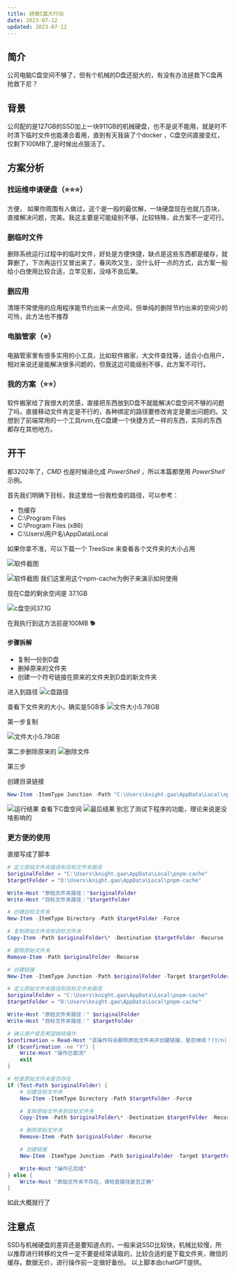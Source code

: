 ```yaml
---
title: 拯救C盘大行动
date: 2023-07-12
updated: 2023-07-12
---
```


## 简介

公司电脑C盘空间不够了，但有个机械的D盘还挺大的，有没有办法拯救下C盘再抢救下尼？

## 背景

公司配的是127GB的SSD加上一块911GB的机械硬盘，也不是说不能用，就是时不时清下临时文件也能凑合着用，直到有天我装了个docker ，C盘空间直接变红，仅剩下100MB了,是时候出点狠活了。

## 方案分析

### 找运维申请硬盘（⭐⭐⭐）

方便， 如果你周围有人做过，这个是一般的最优解，一块硬盘现在也就几百块，直接解决问题，完美。我这主要是可能级别不够，比较特殊，此方案不一定可行。

### 删临时文件

删除系统运行过程中的临时文件，好处是方便快捷，缺点是这些东西都是缓存，就算删了，下次再运行又冒出来了，春风吹又生，没什么好一点的方式，此方案一般给小白使用比较合适，立竿见影，没啥不良后果。

### 删应用

清理不常使用的应用程序能节约出来一点空间，但单纯的删除节约出来的空间少的可怜，此方法也不推荐

### 电脑管家（⭐）

电脑管家里有很多实用的小工具，比如软件搬家，大文件查找等，适合小白用户，相对来说还是能解决很多问题的，但我这边可能级别不够，此方案不可行。

### 我的方案（⭐⭐）

软件搬家给了我很大的灵感，直接把东西放到D盘不就能解决C盘空间不够的问题了吗，直接移动文件肯定是不行的，各种绑定的路径要修改肯定是要出问题的。又想到了前端常用的一个工具*nvm*,在C盘建一个快捷方式一样的东西，实际的东西都存在其他地方。

## 开干

都3202年了，*CMD* 也是时候进化成 *PowerShell* ，所以本篇都使用 *PowerShell* 示例。

首先我们明确下目标，我这里给一份我检查的路径，可以参考：

- 包缓存
- C:\\Program Files
- C:\\Program Files (x86)
- C:\\Users\\用户名\\AppData\\Local

如果你拿不准，可以下载一个 TreeSize 来查看各个文件夹的大小占用




![软件截图](https://cdn.jsdelivr.net/gh/knightgao/public-img-oss@master/img/Pasted%20image%2020230712130354.png)

![软件截图](https://cdn.jsdelivr.net/gh/knightgao/public-img-oss@master/img/Pasted%20image%2020230712130535.png)
我们这里用这个npm-cache为例子来演示如何使用


现在C盘的剩余空间是 37.1GB

![c盘空间37.1G](https://cdn.jsdelivr.net/gh/knightgao/public-img-oss@master/img/Pasted%20image%2020230712130856.png)

在我执行到这方法前是100MB 🐕

#### 步骤拆解

- 复制一份到D盘
- 删掉原来的文件夹
- 创建一个符号链接在原来的文件夹到D盘的新文件夹

进入到路径
![c盘路径](https://cdn.jsdelivr.net/gh/knightgao/public-img-oss@master/img/Pasted%20image%2020230712131103.png)


查看下文件夹的大小，确实是5GB多
![文件大小5.78GB](https://cdn.jsdelivr.net/gh/knightgao/public-img-oss@master/img/Pasted%20image%2020230712131950.png)

第一步复制

![文件大小5.78GB](https://cdn.jsdelivr.net/gh/knightgao/public-img-oss@master/img/Pasted%20image%2020230712133456.png)


第二步删除原来的
![删除文件](https://cdn.jsdelivr.net/gh/knightgao/public-img-oss@master/img/Pasted%20image%2020230712133611.png)


第三步

创建目录链接

```PowerShell
New-Item -ItemType Junction -Path "C:\Users\knight.gao\AppData\Local\npm-cache" -Target "D:\Users\knight.gao\AppData\Local\npm-cache"
```
![运行结果](https://cdn.jsdelivr.net/gh/knightgao/public-img-oss@master/img/Pasted%20image%2020230712134228.png)
查看下C盘空间
![最后结果](https://cdn.jsdelivr.net/gh/knightgao/public-img-oss@master/img/Pasted%20image%2020230712134319.png)
别忘了测试下程序的功能，理论来说是没啥影响的

### 更方便的使用

直接写成了脚本
``` PowerShell
# 定义原始文件夹路径和目标文件夹路径
$originalFolder = "C:\Users\knight.gao\AppData\Local\pnpm-cache"
$targetFolder = "D:\Users\knight.gao\AppData\Local\pnpm-cache"

Write-Host "原始文件夹路径："$originalFolder
Write-Host "目标文件夹路径："$targetFolder

# 创建目标文件夹
New-Item -ItemType Directory -Path $targetFolder -Force

# 复制原始文件夹到目标文件夹
Copy-Item -Path $originalFolder\* -Destination $targetFolder -Recurse

# 删除原始文件夹
Remove-Item -Path $originalFolder -Recurse

# 创建链接
New-Item -ItemType Junction -Path $originalFolder -Target $targetFolder
```


```PowerShell
# 定义原始文件夹路径和目标文件夹路径
$originalFolder = "C:\Users\knight.gao\AppData\Local\pnpm-cache"
$targetFolder = "D:\Users\knight.gao\AppData\Local\pnpm-cache"

Write-Host "原始文件夹路径：" $originalFolder
Write-Host "目标文件夹路径：" $targetFolder

# 确认用户是否希望继续操作
$confirmation = Read-Host "该操作将会删除原始文件夹并创建链接，是否继续？(Y/n)"
if ($confirmation -ne "Y") {
    Write-Host "操作已取消"
    exit
}

# 检查原始文件夹是否存在
if (Test-Path $originalFolder) {
    # 创建目标文件夹
    New-Item -ItemType Directory -Path $targetFolder -Force

    # 复制原始文件夹到目标文件夹
    Copy-Item -Path $originalFolder\* -Destination $targetFolder -Recurse

    # 删除原始文件夹
    Remove-Item -Path $originalFolder -Recurse

    # 创建链接
    New-Item -ItemType Junction -Path $originalFolder -Target $targetFolder

    Write-Host "操作已完成"
} else {
    Write-Host "原始文件夹不存在，请检查路径是否正确"
}
```

如此大概就行了


## 注意点

SSD与机械硬盘的差异还是要知道点的，一般来说SSD比较快，机械比较慢，所以推荐进行转移的文件一定不要是经常读取的，比较合适的是下载文件夹，微信的缓存。数据无价，进行操作前一定做好备份。
以上脚本由chatGPT提供。